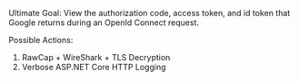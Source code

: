 
Ultimate Goal: View the authorization code, access token, and id token that Google returns during an OpenId Connect request. 

Possible Actions: 

1. RawCap + WireShark + TLS Decryption
2. Verbose ASP.NET Core HTTP Logging